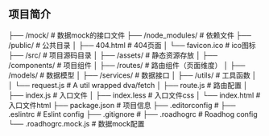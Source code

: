 ## 项目简介

├── /mock/              # 数据mock的接口文件
├── /node_modules/      # 依赖文件
├── /public/            # 公共目录
│ ├── 404.html             # 404页面
│ └── favicon.ico          # ico图标
├── /src/               # 项目源码目录
│ ├── /assets/             # 静态资源存放
│ ├── /components/         # 项目组件
│ ├── /routes/             # 路由组件（页面维度）
│ ├── /models/             # 数据模型
│ ├── /services/           # 数据接口
│ ├── /utils/              # 工具函数
│ │   └── request.js           # A util wrapped dva/fetch
│ ├── route.js             # 路由配置
│ ├── index.js             # 入口文件
│ ├── index.less           # 入口文件css
│ └── index.html           # 入口文件html
├── package.json        # 项目信息
├── .editorconfig       #
├── .eslintrc           # Eslint config
├── .gitignore          #
├── .roadhogrc          # Roadhog config
└── .roadhogrc.mock.js  # 数据mock配置



